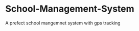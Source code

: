 School-Management-System
========================

A prefect school mangemnet system with gps tracking
